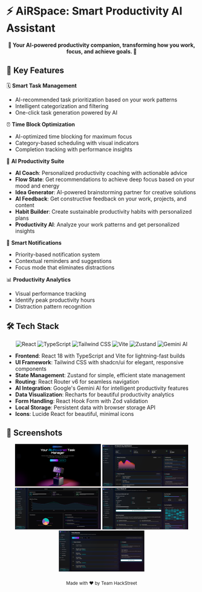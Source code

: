 
# ⚡ AiRSpace: Smart Productivity AI Assistant


<p align="center">
  <b>🧠 Your AI-powered productivity companion, transforming how you work, focus, and achieve goals. 🚀</b>
</p>

## 🌟 Key Features

🗓️ **Smart Task Management**
- AI-recommended task prioritization based on your work patterns
- Intelligent categorization and filtering
- One-click task generation powered by AI

⏰ **Time Block Optimization**
- AI-optimized time blocking for maximum focus
- Category-based scheduling with visual indicators
- Completion tracking with performance insights

🤖 **AI Productivity Suite**
- **AI Coach**: Personalized productivity coaching with actionable advice
- **Flow State**: Get recommendations to achieve deep focus based on your mood and energy
- **Idea Generator**: AI-powered brainstorming partner for creative solutions
- **AI Feedback**: Get constructive feedback on your work, projects, and content
- **Habit Builder**: Create sustainable productivity habits with personalized plans
- **Productivity AI**: Analyze your work patterns and get personalized insights

🔔 **Smart Notifications**
- Priority-based notification system
- Contextual reminders and suggestions
- Focus mode that eliminates distractions

📊 **Productivity Analytics**
- Visual performance tracking
- Identify peak productivity hours
- Distraction pattern recognition

## 🛠️ Tech Stack

<p align="center">
  <img src="https://img.shields.io/badge/React-20232A?style=for-the-badge&logo=react&logoColor=61DAFB" alt="React" />
  <img src="https://img.shields.io/badge/TypeScript-007ACC?style=for-the-badge&logo=typescript&logoColor=white" alt="TypeScript" />
  <img src="https://img.shields.io/badge/Tailwind_CSS-38B2AC?style=for-the-badge&logo=tailwind-css&logoColor=white" alt="Tailwind CSS" />
  <img src="https://img.shields.io/badge/Vite-B73BFE?style=for-the-badge&logo=vite&logoColor=FFD62E" alt="Vite" />
  <img src="https://img.shields.io/badge/Zustand-000000?style=for-the-badge&logo=zustand&logoColor=white" alt="Zustand" />
  <img src="https://img.shields.io/badge/Gemini_AI-8A2BE2?style=for-the-badge&logo=google&logoColor=white" alt="Gemini AI" />
</p>

- **Frontend**: React 18 with TypeScript and Vite for lightning-fast builds
- **UI Framework**: Tailwind CSS with shadcn/ui for elegant, responsive components
- **State Management**: Zustand for simple, efficient state management
- **Routing**: React Router v6 for seamless navigation
- **AI Integration**: Google's Gemini AI for intelligent productivity features
- **Data Visualization**: Recharts for beautiful productivity analytics
- **Form Handling**: React Hook Form with Zod validation
- **Local Storage**: Persistent data with browser storage API
- **Icons**: Lucide React for beautiful, minimal icons

## 📸 Screenshots

<div align="center">
  <img src="./Screenshots/1.png" width="45%" alt="Hero" />
  <img src="./Screenshots/2.png" width="45%" alt="Dashboard" />
</div>

<div align="center">
  <img src="./Screenshots/4.png" width="45%" alt="Insights" />
  <img src="./Screenshots/5.png" width="45%" alt="Flow State AI" />
</div>

<div align="center">

  <img src="./Screenshots//3.png" width="45%" alt="Time Block" />
</div>



<p align="center">
  <sub>Made with ❤️ by Team HackStreet</sub>
</p>
